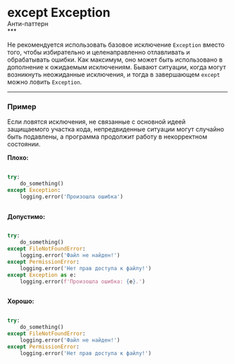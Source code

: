 
<div class="sticky-header">
  <div>
    <h1 style="margin: 0;">except Exception</h1>
    <p style="margin: 0;">Анти-паттерн</p>
  </div>
</div>
***

Не рекомендуется использовать базовое исключение `Exception` вместо того, чтобы избирательно и целенаправленно отлавливать и обрабатывать ошибки.
Как максимум, оно может быть использовано в дополнение к ожидаемым исключениям.
Бывают ситуации, когда могут возникнуть неожиданные исключения, и тогда в завершающем `except` можно ловить `Exception`.

***

### Пример 

Если ловятся исключения, не связанные с основной идеей защищаемого участка кода, непредвиденные ситуации могут случайно быть подавлены, а программа продолжит работу в некорректном состоянии.


                                    **Плохо:**

                                    ```python
                                    try:
    do_something()
except Exception:
    logging.error('Произошла ошибка')
                                    ```


                                    **Допустимо:**

                                    ```python
                                    try:
    do_something()
except FileNotFoundError:
    logging.error('Файл не найден!')
except PermissionError:
    logging.error('Нет прав доступа к файлу!')
except Exception as e:
    logging.error(f'Произошла ошибка: {e}.')
                                    ```


                                    **Хорошо:**

                                    ```python
                                    try:
    do_something()
except FileNotFoundError:
    logging.error('Файл не найден!')
except PermissionError:
    logging.error('Нет прав доступа к файлу!')
                                    ```


